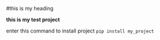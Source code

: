 #this is my heading

**this is my test project**

enter this command to install project `pip install my_project`
